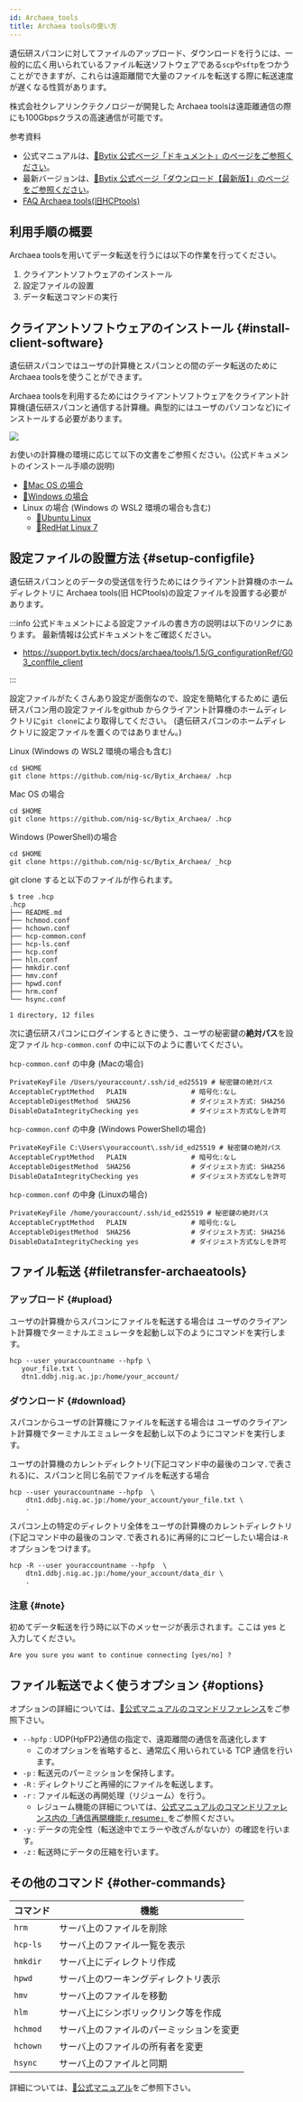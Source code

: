 ```yaml
---
id: Archaea_tools
title: Archaea toolsの使い方
---
```



遺伝研スパコンに対してファイルのアップロード、ダウンロードを行うには、一般的に広く用いられているファイル転送ソフトウェアである`scp`や`sftp`をつかうことができますが、これらは遠距離間で大量のファイルを転送する際に転送速度が遅くなる性質があります。

株式会社クレアリンクテクノロジーが開発した
Archaea toolsは遠距離通信の際にも100Gbpsクラスの高速通信が可能です。


参考資料

- 公式マニュアルは、[&#x1f517;Bytix 公式ページ「ドキュメント」のページをご参照ください](https://support.bytix.tech/document/)。
- 最新バージョンは、[&#x1f517;Bytix 公式ページ「ダウンロード【最新版】」のページをご参照ください](https://support.bytix.tech/latest/)。
- [FAQ Archaea tools(旧HCPtools)](/guides/FAQ/faq_software/faq_archaea_tools/)


## 利用手順の概要

Archaea toolsを用いてデータ転送を行うには以下の作業を行ってください。

1. クライアントソフトウェアのインストール
2. 設定ファイルの設置
3. データ転送コマンドの実行


## クライアントソフトウェアのインストール {#install-client-software}

遺伝研スパコンではユーザの計算機とスパコンとの間のデータ転送のためにArchaea toolsを使うことができます。

Archaea toolsを利用するためにはクライアントソフトウェアをクライアント計算機(遺伝研スパコンと通信する計算機。典型的にはユーザのパソコンなど)にインストールする必要があります。

![](archaea_client.png)

お使いの計算機の環境に応じて以下の文書をご参照ください。(公式ドキュメントのインストール手順の説明)

- [&#x1f517;Mac OS の場合](https://support.bytix.tech/docs/archaea/tools/1.5/B_setup_client/B02_macOS/)
- [&#x1f517;Windows の場合](https://support.bytix.tech/docs/archaea/tools/1.5/B_setup_client/B01_Windows)
- Linux の場合 (Windows の WSL2 環境の場合も含む)
    - [&#x1f517;Ubuntu Linux](https://support.bytix.tech/docs/archaea/tools/1.5/B_setup_client/B04_Ubuntu)
    - [&#x1f517;RedHat Linux 7](https://support.bytix.tech/docs/archaea/tools/1.5/B_setup_client/B03_RHEL)


## 設定ファイルの設置方法 {#setup-configfile}


遺伝研スパコンとのデータの受送信を行うためにはクライアント計算機のホームディレクトリに Archaea tools(旧 HCPtools)の設定ファイルを設置する必要があります。

:::info
公式ドキュメントによる設定ファイルの書き方の説明は以下のリンクにあります。
最新情報は公式ドキュメントをご確認ください。

- https://support.bytix.tech/docs/archaea/tools/1.5/G_configurationRef/G03_conffile_client

:::

設定ファイルがたくさんあり設定が面倒なので、設定を簡略化するために
遺伝研スパコン用の設定ファイルをgithub からクライアント計算機のホームディレクトリに`git clone`により取得してください。
(遺伝研スパコンのホームディレクトリに設定ファイルを置くのではありません。)


Linux (Windows の WSL2 環境の場合も含む)
```
cd $HOME
git clone https://github.com/nig-sc/Bytix_Archaea/ .hcp
```

Mac OS の場合
```
cd $HOME
git clone https://github.com/nig-sc/Bytix_Archaea/ .hcp
```

Windows (PowerShell)の場合
```
cd $HOME
git clone https://github.com/nig-sc/Bytix_Archaea/ _hcp
```

git clone すると以下のファイルが作られます。

```
$ tree .hcp
.hcp
├── README.md
├── hchmod.conf
├── hchown.conf
├── hcp-common.conf
├── hcp-ls.conf
├── hcp.conf
├── hln.conf
├── hmkdir.conf
├── hmv.conf
├── hpwd.conf
├── hrm.conf
└── hsync.conf

1 directory, 12 files
```


次に遺伝研スパコンにログインするときに使う、ユーザの秘密鍵の**絶対パス**を設定ファイル `hcp-common.conf` の中に以下のように書いてください。


`hcp-common.conf` の中身 (Macの場合)
```
PrivateKeyFile /Users/youraccount/.ssh/id_ed25519 # 秘密鍵の絶対パス 
AcceptableCryptMethod   PLAIN                # 暗号化:なし
AcceptableDigestMethod  SHA256               # ダイジェスト方式: SHA256
DisableDataIntegrityChecking yes             # ダイジェスト方式なしを許可
```


`hcp-common.conf` の中身 (Windows PowerShellの場合)
```
PrivateKeyFile C:\Users\youraccount\.ssh/id_ed25519 # 秘密鍵の絶対パス
AcceptableCryptMethod   PLAIN                # 暗号化:なし
AcceptableDigestMethod  SHA256               # ダイジェスト方式: SHA256
DisableDataIntegrityChecking yes             # ダイジェスト方式なしを許可
```

`hcp-common.conf` の中身 (Linuxの場合)
```
PrivateKeyFile /home/youraccount/.ssh/id_ed25519 # 秘密鍵の絶対パス
AcceptableCryptMethod   PLAIN                # 暗号化:なし
AcceptableDigestMethod  SHA256               # ダイジェスト方式: SHA256
DisableDataIntegrityChecking yes             # ダイジェスト方式なしを許可
```



## ファイル転送 {#filetransfer-archaeatools}

### アップロード {#upload}

ユーザの計算機からスパコンにファイルを転送する場合は
ユーザのクライアント計算機でターミナルエミュレータを起動し以下のようにコマンドを実行します。


```
hcp --user youraccountname --hpfp \
   your_file.txt \
   dtn1.ddbj.nig.ac.jp:/home/your_account/
```


### ダウンロード {#download}

スパコンからユーザの計算機にファイルを転送する場合は
ユーザのクライアント計算機でターミナルエミュレータを起動し以下のようにコマンドを実行します。

ユーザの計算機のカレントディレクトリ(下記コマンド中の最後のコンマ`.`で表される)に、スパコンと同じ名前でファイルを転送する場合

```
hcp --user youraccountname --hpfp  \
    dtn1.ddbj.nig.ac.jp:/home/your_account/your_file.txt \
    .
```

スパコン上の特定のディレクトリ全体をユーザの計算機のカレントディレクトリ(下記コマンド中の最後のコンマ`.`で表される)に再帰的にコピーしたい場合は`-R`オプションをつけます。

```
hcp -R --user youraccountname --hpfp  \
    dtn1.ddbj.nig.ac.jp:/home/your_account/data_dir \
    .
```


### 注意 {#note}

初めてデータ転送を行う時に以下のメッセージが表示されます。ここは yes と入力してください。

```
Are you sure you want to continue connecting [yes/no] ?
```


## ファイル転送でよく使うオプション {#options}

オプションの詳細については、[&#x1f517;公式マニュアルのコマンドリファレンス](https://support.bytix.tech/document/)をご参照下さい。


- `--hpfp` : UDP(HpFP2)通信の指定で、遠距離間の通信を高速化します
    - このオプションを省略すると、通常広く用いられている TCP 通信を行います。
- `-p` : 転送元のパーミッションを保持します。
- `-R` : ディレクトリごと再帰的にファイルを転送します。
- `-r` : ファイル転送の再開処理（リジューム）を行う。
    - レジューム機能の詳細については、[公式マニュアルのコマンドリファレンス内の「通信再開機能   r, resume」](https://support.bytix.tech/docs/archaea/tools/1.5/D_commandRef/D01_hcp/#r-resume)をご参照ください。
- `-y` : データの完全性（転送途中でエラーや改ざんがないか）の確認を行います。
- `-z` : 転送時にデータの圧縮を行います。


## その他のコマンド {#other-commands}


| コマンド | 機能                                     |
|----------|------------------------------------------|
| `hrm`    | サーバ上のファイルを削除                 |
| `hcp-ls` | サーバ上のファイル一覧を表示             |
| `hmkdir` | サーバ上にディレクトリ作成               |
| `hpwd`   | サーバ上のワーキングディレクトリ表示     |
| `hmv`    | サーバ上のファイルを移動                 |
| `hlm`    | サーバ上にシンボリックリンク等を作成     |
| `hchmod` | サーバ上のファイルのパーミッションを変更 |
| `hchown` | サーバ上のファイルの所有者を変更         |
| `hsync`  | サーバ上のファイルと同期                 |

詳細については、[&#x1f517;公式マニュアル](https://support.bytix.tech/document/)をご参照下さい。


[def]: https://support.bytix.tech/docs/archaea/tools/1.5/D_commandRef/D01_hcp#r-resume
